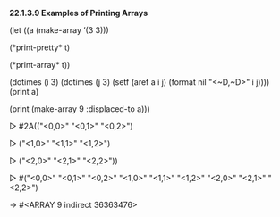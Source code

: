 **22.1.3.9 Examples of Printing Arrays** 

(let ((a (make-array ’(3 3))) 

(\*print-pretty\* t) 

(\*print-array\* t)) 

(dotimes (i 3) (dotimes (j 3) (setf (aref a i j) (format nil "\<~D,~D\>" i j)))) (print a) 

(print (make-array 9 :displaced-to a))) 

&#9655; #2A(("\<0,0\>" "\<0,1\>" "\<0,2\>") 

&#9655; ("\<1,0\>" "\<1,1\>" "\<1,2\>") 



 

 

&#9655; ("\<2,0\>" "\<2,1\>" "\<2,2\>")) 

&#9655; #("\<0,0\>" "\<0,1\>" "\<0,2\>" "\<1,0\>" "\<1,1\>" "\<1,2\>" "\<2,0\>" "\<2,1\>" "\<2,2\>") 

*→* #\<ARRAY 9 indirect 36363476\> 

